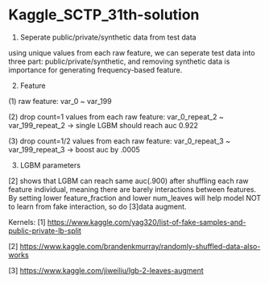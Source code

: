 # Kaggle_SCTP_31th-solution

1. Seperate public/private/synthetic data from test data

using unique values from each raw feature, we can seperate test data into three part: public/private/synthetic, and removing synthetic data is importance for generating frequency-based feature.

2. Feature

(1) raw feature: var_0 ~ var_199

(2) drop count=1 values from each raw feature: var_0_repeat_2 ~ var_199_repeat_2 -> single LGBM should reach auc 0.922

(3) drop count=1/2 values from each raw feature: var_0_repeat_3 ~ var_199_repeat_3 -> boost auc by .0005

3. LGBM parameters

[2] shows that LGBM can reach same auc(.900) after shuffling each raw feature individual, meaning there are barely interactions between features. By setting lower feature_fraction and lower num_leaves will help model NOT to learn from fake interaction, so do [3]data augment.

Kernels:
[1] https://www.kaggle.com/yag320/list-of-fake-samples-and-public-private-lb-split

[2] https://www.kaggle.com/brandenkmurray/randomly-shuffled-data-also-works

[3] https://www.kaggle.com/jiweiliu/lgb-2-leaves-augment

